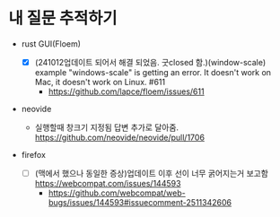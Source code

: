 # 내 질문 추적하기
- rust GUI(Floem)
  - [x] (241012업데이트 되어서 해결 되었음. 굿closed 함.)(window-scale) example "windows-scale" is getting an error. It doesn't work on Mac, it doesn't work on Linux. #611   
    - https://github.com/lapce/floem/issues/611
- neovide
  - 실행할때 창크기 지정됨 답변 추가로 달아줌. https://github.com/neovide/neovide/pull/1706

- firefox
  - [ ] (맥에서 했으나 동일한 증상)업데이트 이후 선이 너무 굵어지는거 보고함 https://webcompat.com/issues/144593
    - https://github.com/webcompat/web-bugs/issues/144593#issuecomment-2511342606

